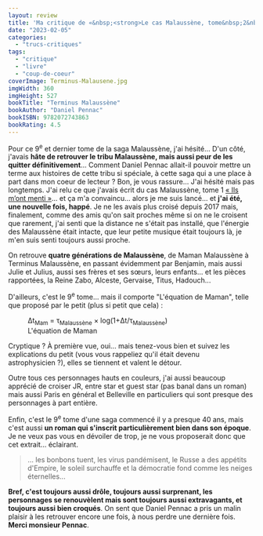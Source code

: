 ```yaml
---
layout: review
title: 'Ma critique de «&nbsp;<strong>Le cas Malaussène, tome&nbsp;2&nbsp;: Terminus Malaussène</strong>&nbsp;» de <em>Daniel Pennac</em>'
date: "2023-02-05"
categories: 
  - "trucs-critiques"
tags: 
  - "critique"
  - "livre"
  - "coup-de-coeur"
coverImage: Terminus-Malausene.jpg
imgWidth: 360
imgHeight: 527
bookTitle: "Terminus Malaussène"
bookAuthor: "Daniel Pennac"
bookISBN: 9782072743863  
bookRating: 4.5
---
```


Pour ce 9<sup>e</sup> et dernier tome de la saga Malaussène, j'ai hésité... D'un côté, j'avais <strong>hâte de retrouver le tribu Malaussène, mais aussi peur de les quitter définitivement</strong>... Comment Daniel Pennac allait-il pouvoir mettre un terme aux histoires de cette tribu si spéciale, à cette saga qui a une place à part dans mon coeur de lecteur&nbsp;? Bon, je vous rassure... J'ai hésité mais pas longtemps. J'ai relu ce que j'avais écrit du cas Malaussène, tome 1 <a href="/2017/01/ma-critique-de-le-cas-malaussene-tome-1-ils-mont-menti-de-daniel-pennac/
">«&nbsp;Ils m’ont menti&nbsp;»</a>... et ça m'a convaincu... alors je me suis lancé... et <strong>j'ai été, une nouvelle fois, happé</strong>. Je ne les avais plus croisé depuis 2017 mais, finalement, comme des amis qu'on sait proches même si on ne le croisent que rarement, j'ai senti que la distance ne s'était pas installé, que l'énergie des Malaussène était intacte, que leur petite musique était toujours là, je m'en suis senti toujours aussi proche.

On retrouve <strong>quatre générations de Malaussène</strong>, de Maman Malaussène à Terminus Malaussène, en passant évidemment par Benjamin, mais aussi Julie et Julius, aussi ses frères et ses sœurs, leurs enfants... et les pièces rapportées, la Reine Zabo, Alceste, Gervaise, Titus, Hadouch... 

D'ailleurs, c'est le 9<sup>e</sup>&nbsp;tome... mais il comporte "L'équation de Maman", telle que proposé par le petit (plus si petit que cela)&nbsp;:

<figure class="center">
  <div>Δt<sub>Mam</sub> = τ<sub>Malaussène</sub> × log(1+Δt/τ<sub>Malaussène</sub>)</div>
  <figcaption>L'équation de Maman</figcaption>
</figure>

Cryptique&nbsp;? À première vue, oui... mais tenez-vous bien et suivez les explications du petit (vous vous rappeliez qu'il était devenu astrophysicien&nbsp;?), elles se tiennent et valent le détour.

Outre tous ces personnages hauts en couleurs, j'ai aussi beaucoup apprécié de croiser <abbr>JR</abbr>, entre star et  guest star (pas banal dans un roman) mais aussi Paris en général et Belleville en particuliers qui sont presque des personnages à part entière.

Enfin, c'est le 9<sup>e</sup>&nbsp;tome d'une saga commencé il y a presque 40&nbsp;ans, mais c'est aussi <strong>un roman qui s'inscrit particulièrement bien dans son époque</strong>. Je ne veux pas vous en dévoiler de trop, je ne vous proposerait donc que cet extrait... éclairant.

<blockquote class="citation">
  <div><p>... les bonbons tuent, les virus pandémisent, le Russe a des appétits d'Empire, le soleil surchauffe et la démocratie fond comme les neiges éternelles...</p></div>
</blockquote>

<strong>Bref, c'est toujours aussi drôle, toujours aussi surprenant, les personnages se renouvèlent mais sont toujours aussi extravagants, et toujours aussi bien croqués</strong>. On sent que Daniel Pennac a pris un malin plaisir à les  retrouver encore une fois, à nous perdre une dernière fois. <strong>Merci monsieur Pennac</strong>.

